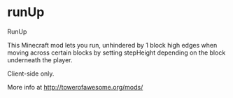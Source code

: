 runUp
=====

RunUp

This Minecraft mod lets you run, unhindered by 1 block high edges when moving across certain blocks by setting stepHeight depending on the block underneath the player.

Client-side only.

More info at http://towerofawesome.org/mods/
